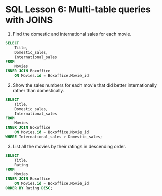 # SQL Lesson 6: Multi-table queries with JOINS

1. Find the domestic and international sales for each movie.

```sql
SELECT 
    Title,
    Domestic_sales, 
    International_sales
FROM 
    Movies
INNER JOIN Boxoffice
    ON Movies.id = Boxoffice.Movie_id
```

2. Show the sales numbers for each movie that did better internationally rather than domestically.

```sql
SELECT 
    Title,
    Domestic_sales,
    International_sales
FROM
    Movies
INNER JOIN Boxoffice
    ON Movies.id = Boxoffice.Movie_id
WHERE International_sales > Domestic_sales;
```
3. List all the movies by their ratings in descending order. 

```sql
SELECT 
    Title,
    Rating
FROM 
    Movies
INNER JOIN Boxoffice
    ON Movies.id = Boxoffice.Movie_id
ORDER BY Rating DESC;
```





